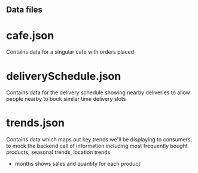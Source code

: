 ## Data files

# cafe.json

Contains data for a singular cafe with orders placed

# deliverySchedule.json

Contains data for the delivery schedule showing nearby deliveries to allow people nearby to book similar time delivery slots

# trends.json

Contains data which maps out key trends we'll be displaying to consumers, to mock the backend call of information including most frequently bought products, seasonal trends, location trends

- months shows sales and quantity for each product
